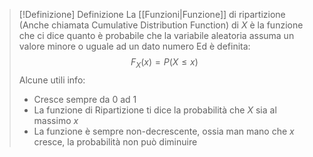 >[!Definizione]  Definizione
>La [[Funzioni|Funzione]] di ripartizione (Anche chiamata Cumulative Distribution Function) di $X$ è la funzione che ci dice quanto è probabile che la variabile aleatoria assuma un valore minore o uguale ad un dato numero
>Ed è definita:
>$$F_{X}​(x)=P(X≤x)$$
>Alcune utili info:
>- Cresce sempre da 0 ad 1
>- La funzione di Ripartizione ti dice la probabilità che $X$ sia al massimo $x$
>- La funzione è sempre non-decrescente, ossia man mano che $x$ cresce, la probabilità non può diminuire

